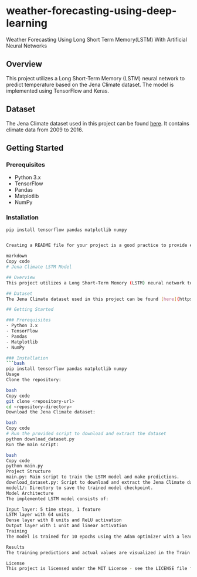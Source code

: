 # weather-forecasting-using-deep-learning
Weather Forecasting Using Long Short Term Memory(LSTM) With Artificial Neural Networks
## Overview
This project utilizes a Long Short-Term Memory (LSTM) neural network to predict temperature based on the Jena Climate dataset. The model is implemented using TensorFlow and Keras.

## Dataset
The Jena Climate dataset used in this project can be found [here](https://storage.googleapis.com/tensorflow/tf-keras-datasets/jena_climate_2009_2016.csv.zip). It contains climate data from 2009 to 2016.

## Getting Started

### Prerequisites
- Python 3.x
- TensorFlow
- Pandas
- Matplotlib
- NumPy

### Installation
```bash
pip install tensorflow pandas matplotlib numpy


Creating a README file for your project is a good practice to provide essential information and instructions for others who may want to use or contribute to your project. Below is a template for a README file for your project. You can customize it based on your specific project details:

markdown
Copy code
# Jena Climate LSTM Model

## Overview
This project utilizes a Long Short-Term Memory (LSTM) neural network to predict temperature based on the Jena Climate dataset. The model is implemented using TensorFlow and Keras.

## Dataset
The Jena Climate dataset used in this project can be found [here](https://storage.googleapis.com/tensorflow/tf-keras-datasets/jena_climate_2009_2016.csv.zip). It contains climate data from 2009 to 2016.

## Getting Started

### Prerequisites
- Python 3.x
- TensorFlow
- Pandas
- Matplotlib
- NumPy

### Installation
```bash
pip install tensorflow pandas matplotlib numpy
Usage
Clone the repository:

bash
Copy code
git clone <repository-url>
cd <repository-directory>
Download the Jena Climate dataset:

bash
Copy code
# Run the provided script to download and extract the dataset
python download_dataset.py
Run the main script:

bash
Copy code
python main.py
Project Structure
main.py: Main script to train the LSTM model and make predictions.
download_dataset.py: Script to download and extract the Jena Climate dataset.
model1/: Directory to save the trained model checkpoint.
Model Architecture
The implemented LSTM model consists of:

Input layer: 5 time steps, 1 feature
LSTM layer with 64 units
Dense layer with 8 units and ReLU activation
Output layer with 1 unit and linear activation
Training
The model is trained for 10 epochs using the Adam optimizer with a learning rate of 0.0001.

Results
The training predictions and actual values are visualized in the Train Predictions vs Actuals plot.

License
This project is licensed under the MIT License - see the LICENSE file for details.


